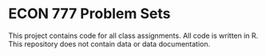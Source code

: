 # ECON 777 Problem Sets
This project contains code for all class assignments. All code is written in R. This repository does not contain data or data documentation.

